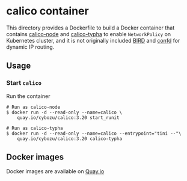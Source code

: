 calico container
================

This directory provides a Dockerfile to build a Docker container that contains
[calico-node](https://github.com/projectcalico/node) and [calico-typha](https://github.com/projectcalico/typha)
to enable `NetworkPolicy` on Kubernetes cluster, and it is not originally included [BIRD][] and [confd][] for dynamic IP routing.

Usage
-----

### Start `calico`

Run the container

```console
# Run as calico-node
$ docker run -d --read-only --name=calico \
    quay.io/cybozu/calico:3.20 start_runit

# Run as calico-typha
$ docker run -d --read-only --name=calico --entrypoint="tini --"\
    quay.io/cybozu/calico:3.20 calico-typha
```

[BIRD]: https://github.com/projectcalico/bird
[confd]: https://github.com/projectcalico/confd

Docker images
-------------

Docker images are available on [Quay.io](https://quay.io/repository/cybozu/calico)
